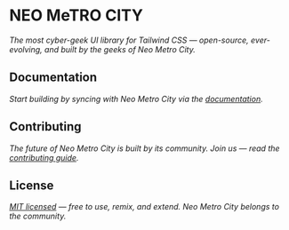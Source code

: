 # NEO MeTRO CITY

<i>The most cyber-geek UI library for Tailwind CSS — open-source, ever-evolving, and built by the geeks of Neo Metro City.</i>

## Documentation

<i>Start building by syncing with Neo Metro City via the <a href="https://neo-metro.dev">documentation</a>.</i>

## Contributing

<i>The future of Neo Metro City is built by its community.
Join us — read the <a href="https://github.com/moguDev/neo-metro-city/blob/main/.github/CONTRIBUTING.md">contributing guide</a>.</i>

## License

<i><a href="https://github.com/moguDev/neo-metro-city/blob/main/LICENSE">MIT licensed</a> — free to use, remix, and extend.
Neo Metro City belongs to the community.</i>

